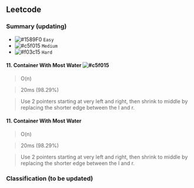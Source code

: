 ## Leetcode

### Summary (updating)

- ![#1589F0](https://placehold.it/15/008000/000000?text=+) `Easy`
- ![#c5f015](https://placehold.it/15/F4D03F/000000?text=+) `Medium`
- ![#f03c15](https://placehold.it/15/f03c15/000000?text=+) `Hard`


#### 11. Container With Most Water ![#c5f015](https://placehold.it/15/F4D03F/000000?text=+)

> O(n)

> 20ms (98.29%)

> Use 2 pointers starting at very left and right, then shrink to middle by replacing the shorter edge between the l and r.


#### 11. Container With Most Water 

> O(n)

> 20ms (98.29%)

> Use 2 pointers starting at very left and right, then shrink to middle by replacing the shorter edge between the l and r.

### Classification (to be updated)


